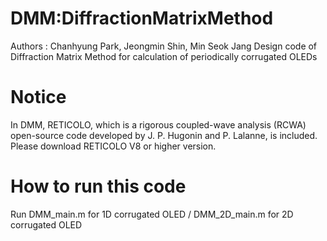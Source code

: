 # DMM:DiffractionMatrixMethod
Authors : Chanhyung Park, Jeongmin Shin, Min Seok Jang
Design code of Diffraction Matrix Method for calculation of periodically corrugated OLEDs

# Notice
In DMM, RETICOLO, which is a rigorous coupled-wave analysis (RCWA) open-source code developed by J. P. Hugonin and P. Lalanne, is included.
Please download RETICOLO V8 or higher version.

# How to run this code
Run DMM_main.m for 1D corrugated OLED / DMM_2D_main.m for 2D corrugated OLED
